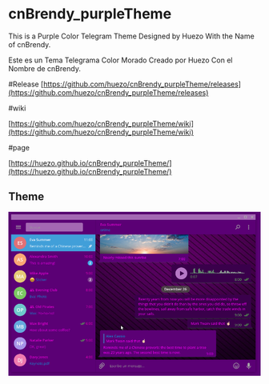 # cnBrendy_purpleTheme
 This is a Purple Color Telegram Theme Designed by Huezo With the Name of cnBrendy.
 
Este es un Tema Telegrama Color Morado Creado por Huezo Con el Nombre de cnBrendy.

#Release
[https://github.com/huezo/cnBrendy_purpleTheme/releases](https://github.com/huezo/cnBrendy_purpleTheme/releases)


#wiki

[https://github.com/huezo/cnBrendy_purpleTheme/wiki](https://github.com/huezo/cnBrendy_purpleTheme/wiki)


#page

[https://huezo.github.io/cnBrendy_purpleTheme/](https://huezo.github.io/cnBrendy_purpleTheme/)





## Theme
[cnBrendy]:https://raw.githubusercontent.com/huezo/cnBrendy_purpleTheme/master/demo.png


![Theme][cnBrendy]
